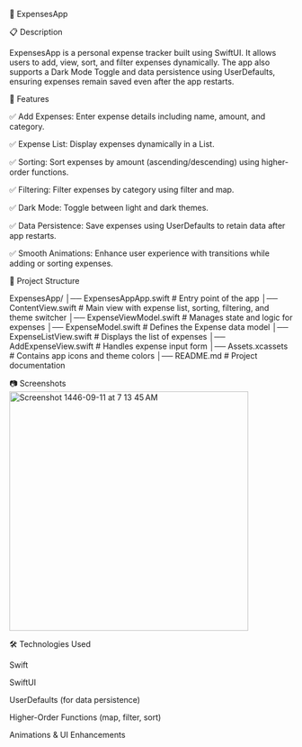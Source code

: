 📌 ExpensesApp

📋 Description

ExpensesApp is a personal expense tracker built using SwiftUI. It allows users to add, view, sort, and filter expenses dynamically. The app also supports a Dark Mode Toggle and data persistence using UserDefaults, ensuring expenses remain saved even after the app restarts.

🚀 Features

✅ Add Expenses: Enter expense details including name, amount, and category.

✅ Expense List: Display expenses dynamically in a List.

✅ Sorting: Sort expenses by amount (ascending/descending) using higher-order functions.

✅ Filtering: Filter expenses by category using filter and map.

✅ Dark Mode: Toggle between light and dark themes.

✅ Data Persistence: Save expenses using UserDefaults to retain data after app restarts.

✅ Smooth Animations: Enhance user experience with transitions while adding or sorting expenses.

📂 Project Structure

ExpensesApp/
│── ExpensesAppApp.swift     # Entry point of the app
│── ContentView.swift        # Main view with expense list, sorting, filtering, and theme switcher
│── ExpenseViewModel.swift   # Manages state and logic for expenses
│── ExpenseModel.swift       # Defines the Expense data model
│── ExpenseListView.swift    # Displays the list of expenses
│── AddExpenseView.swift     # Handles expense input form
│── Assets.xcassets          # Contains app icons and theme colors
│── README.md                # Project documentation

📷 Screenshots
<img width="425" alt="Screenshot 1446-09-11 at 7 13 45 AM" src="https://github.com/user-attachments/assets/dd66fb5f-cf89-422a-adc4-6c42962ca22b" />





🛠 Technologies Used

Swift

SwiftUI

UserDefaults (for data persistence)

Higher-Order Functions (map, filter, sort)

Animations & UI Enhancements
